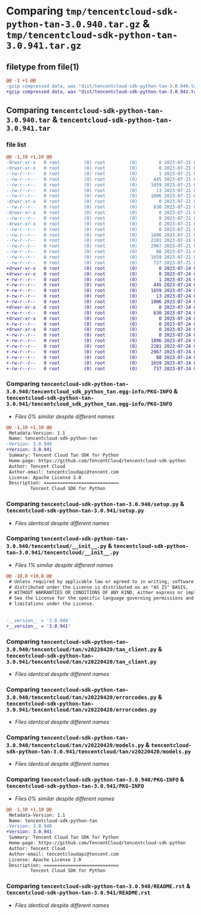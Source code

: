 # Comparing `tmp/tencentcloud-sdk-python-tan-3.0.940.tar.gz` & `tmp/tencentcloud-sdk-python-tan-3.0.941.tar.gz`

## filetype from file(1)

```diff
@@ -1 +1 @@
-gzip compressed data, was "dist/tencentcloud-sdk-python-tan-3.0.940.tar", last modified: Fri Jul 21 00:49:30 2023, max compression
+gzip compressed data, was "dist/tencentcloud-sdk-python-tan-3.0.941.tar", last modified: Mon Jul 24 00:43:47 2023, max compression
```

## Comparing `tencentcloud-sdk-python-tan-3.0.940.tar` & `tencentcloud-sdk-python-tan-3.0.941.tar`

### file list

```diff
@@ -1,19 +1,19 @@
-drwxr-xr-x   0 root         (0) root         (0)        0 2023-07-21 00:49:30.000000 tencentcloud-sdk-python-tan-3.0.940/
-drwxr-xr-x   0 root         (0) root         (0)        0 2023-07-21 00:49:30.000000 tencentcloud-sdk-python-tan-3.0.940/tencentcloud_sdk_python_tan.egg-info/
--rw-r--r--   0 root         (0) root         (0)        1 2023-07-21 00:49:30.000000 tencentcloud-sdk-python-tan-3.0.940/tencentcloud_sdk_python_tan.egg-info/dependency_links.txt
--rw-r--r--   0 root         (0) root         (0)      445 2023-07-21 00:49:30.000000 tencentcloud-sdk-python-tan-3.0.940/tencentcloud_sdk_python_tan.egg-info/SOURCES.txt
--rw-r--r--   0 root         (0) root         (0)     1659 2023-07-21 00:49:30.000000 tencentcloud-sdk-python-tan-3.0.940/tencentcloud_sdk_python_tan.egg-info/PKG-INFO
--rw-r--r--   0 root         (0) root         (0)       13 2023-07-21 00:49:30.000000 tencentcloud-sdk-python-tan-3.0.940/tencentcloud_sdk_python_tan.egg-info/top_level.txt
--rw-r--r--   0 root         (0) root         (0)     1006 2023-07-21 00:49:29.000000 tencentcloud-sdk-python-tan-3.0.940/setup.py
-drwxr-xr-x   0 root         (0) root         (0)        0 2023-07-21 00:49:30.000000 tencentcloud-sdk-python-tan-3.0.940/tencentcloud/
--rw-r--r--   0 root         (0) root         (0)      630 2023-07-21 00:49:29.000000 tencentcloud-sdk-python-tan-3.0.940/tencentcloud/__init__.py
-drwxr-xr-x   0 root         (0) root         (0)        0 2023-07-21 00:49:30.000000 tencentcloud-sdk-python-tan-3.0.940/tencentcloud/tan/
--rw-r--r--   0 root         (0) root         (0)        0 2023-07-21 00:49:29.000000 tencentcloud-sdk-python-tan-3.0.940/tencentcloud/tan/__init__.py
-drwxr-xr-x   0 root         (0) root         (0)        0 2023-07-21 00:49:30.000000 tencentcloud-sdk-python-tan-3.0.940/tencentcloud/tan/v20220420/
--rw-r--r--   0 root         (0) root         (0)        0 2023-07-21 00:49:29.000000 tencentcloud-sdk-python-tan-3.0.940/tencentcloud/tan/v20220420/__init__.py
--rw-r--r--   0 root         (0) root         (0)     1896 2023-07-21 00:49:29.000000 tencentcloud-sdk-python-tan-3.0.940/tencentcloud/tan/v20220420/tan_client.py
--rw-r--r--   0 root         (0) root         (0)     2281 2023-07-21 00:49:29.000000 tencentcloud-sdk-python-tan-3.0.940/tencentcloud/tan/v20220420/errorcodes.py
--rw-r--r--   0 root         (0) root         (0)     2967 2023-07-21 00:49:29.000000 tencentcloud-sdk-python-tan-3.0.940/tencentcloud/tan/v20220420/models.py
--rw-r--r--   0 root         (0) root         (0)       88 2023-07-21 00:49:30.000000 tencentcloud-sdk-python-tan-3.0.940/setup.cfg
--rw-r--r--   0 root         (0) root         (0)     1659 2023-07-21 00:49:30.000000 tencentcloud-sdk-python-tan-3.0.940/PKG-INFO
--rw-r--r--   0 root         (0) root         (0)      737 2023-07-21 00:49:29.000000 tencentcloud-sdk-python-tan-3.0.940/README.rst
+drwxr-xr-x   0 root         (0) root         (0)        0 2023-07-24 00:43:47.000000 tencentcloud-sdk-python-tan-3.0.941/
+drwxr-xr-x   0 root         (0) root         (0)        0 2023-07-24 00:43:47.000000 tencentcloud-sdk-python-tan-3.0.941/tencentcloud_sdk_python_tan.egg-info/
+-rw-r--r--   0 root         (0) root         (0)        1 2023-07-24 00:43:47.000000 tencentcloud-sdk-python-tan-3.0.941/tencentcloud_sdk_python_tan.egg-info/dependency_links.txt
+-rw-r--r--   0 root         (0) root         (0)      445 2023-07-24 00:43:47.000000 tencentcloud-sdk-python-tan-3.0.941/tencentcloud_sdk_python_tan.egg-info/SOURCES.txt
+-rw-r--r--   0 root         (0) root         (0)     1659 2023-07-24 00:43:47.000000 tencentcloud-sdk-python-tan-3.0.941/tencentcloud_sdk_python_tan.egg-info/PKG-INFO
+-rw-r--r--   0 root         (0) root         (0)       13 2023-07-24 00:43:47.000000 tencentcloud-sdk-python-tan-3.0.941/tencentcloud_sdk_python_tan.egg-info/top_level.txt
+-rw-r--r--   0 root         (0) root         (0)     1006 2023-07-24 00:43:47.000000 tencentcloud-sdk-python-tan-3.0.941/setup.py
+drwxr-xr-x   0 root         (0) root         (0)        0 2023-07-24 00:43:47.000000 tencentcloud-sdk-python-tan-3.0.941/tencentcloud/
+-rw-r--r--   0 root         (0) root         (0)      630 2023-07-24 00:43:47.000000 tencentcloud-sdk-python-tan-3.0.941/tencentcloud/__init__.py
+drwxr-xr-x   0 root         (0) root         (0)        0 2023-07-24 00:43:47.000000 tencentcloud-sdk-python-tan-3.0.941/tencentcloud/tan/
+-rw-r--r--   0 root         (0) root         (0)        0 2023-07-24 00:43:47.000000 tencentcloud-sdk-python-tan-3.0.941/tencentcloud/tan/__init__.py
+drwxr-xr-x   0 root         (0) root         (0)        0 2023-07-24 00:43:47.000000 tencentcloud-sdk-python-tan-3.0.941/tencentcloud/tan/v20220420/
+-rw-r--r--   0 root         (0) root         (0)        0 2023-07-24 00:43:47.000000 tencentcloud-sdk-python-tan-3.0.941/tencentcloud/tan/v20220420/__init__.py
+-rw-r--r--   0 root         (0) root         (0)     1896 2023-07-24 00:43:47.000000 tencentcloud-sdk-python-tan-3.0.941/tencentcloud/tan/v20220420/tan_client.py
+-rw-r--r--   0 root         (0) root         (0)     2281 2023-07-24 00:43:47.000000 tencentcloud-sdk-python-tan-3.0.941/tencentcloud/tan/v20220420/errorcodes.py
+-rw-r--r--   0 root         (0) root         (0)     2967 2023-07-24 00:43:47.000000 tencentcloud-sdk-python-tan-3.0.941/tencentcloud/tan/v20220420/models.py
+-rw-r--r--   0 root         (0) root         (0)       88 2023-07-24 00:43:47.000000 tencentcloud-sdk-python-tan-3.0.941/setup.cfg
+-rw-r--r--   0 root         (0) root         (0)     1659 2023-07-24 00:43:47.000000 tencentcloud-sdk-python-tan-3.0.941/PKG-INFO
+-rw-r--r--   0 root         (0) root         (0)      737 2023-07-24 00:43:47.000000 tencentcloud-sdk-python-tan-3.0.941/README.rst
```

### Comparing `tencentcloud-sdk-python-tan-3.0.940/tencentcloud_sdk_python_tan.egg-info/PKG-INFO` & `tencentcloud-sdk-python-tan-3.0.941/tencentcloud_sdk_python_tan.egg-info/PKG-INFO`

 * *Files 0% similar despite different names*

```diff
@@ -1,10 +1,10 @@
 Metadata-Version: 1.1
 Name: tencentcloud-sdk-python-tan
-Version: 3.0.940
+Version: 3.0.941
 Summary: Tencent Cloud Tan SDK for Python
 Home-page: https://github.com/TencentCloud/tencentcloud-sdk-python
 Author: Tencent Cloud
 Author-email: tencentcloudapi@tencent.com
 License: Apache License 2.0
 Description: ============================
         Tencent Cloud SDK for Python
```

### Comparing `tencentcloud-sdk-python-tan-3.0.940/setup.py` & `tencentcloud-sdk-python-tan-3.0.941/setup.py`

 * *Files identical despite different names*

### Comparing `tencentcloud-sdk-python-tan-3.0.940/tencentcloud/__init__.py` & `tencentcloud-sdk-python-tan-3.0.941/tencentcloud/__init__.py`

 * *Files 1% similar despite different names*

```diff
@@ -10,8 +10,8 @@
 # Unless required by applicable law or agreed to in writing, software
 # distributed under the License is distributed on an "AS IS" BASIS,
 # WITHOUT WARRANTIES OR CONDITIONS OF ANY KIND, either express or implied.
 # See the License for the specific language governing permissions and
 # limitations under the License.
 
 
-__version__ = '3.0.940'
+__version__ = '3.0.941'
```

### Comparing `tencentcloud-sdk-python-tan-3.0.940/tencentcloud/tan/v20220420/tan_client.py` & `tencentcloud-sdk-python-tan-3.0.941/tencentcloud/tan/v20220420/tan_client.py`

 * *Files identical despite different names*

### Comparing `tencentcloud-sdk-python-tan-3.0.940/tencentcloud/tan/v20220420/errorcodes.py` & `tencentcloud-sdk-python-tan-3.0.941/tencentcloud/tan/v20220420/errorcodes.py`

 * *Files identical despite different names*

### Comparing `tencentcloud-sdk-python-tan-3.0.940/tencentcloud/tan/v20220420/models.py` & `tencentcloud-sdk-python-tan-3.0.941/tencentcloud/tan/v20220420/models.py`

 * *Files identical despite different names*

### Comparing `tencentcloud-sdk-python-tan-3.0.940/PKG-INFO` & `tencentcloud-sdk-python-tan-3.0.941/PKG-INFO`

 * *Files 0% similar despite different names*

```diff
@@ -1,10 +1,10 @@
 Metadata-Version: 1.1
 Name: tencentcloud-sdk-python-tan
-Version: 3.0.940
+Version: 3.0.941
 Summary: Tencent Cloud Tan SDK for Python
 Home-page: https://github.com/TencentCloud/tencentcloud-sdk-python
 Author: Tencent Cloud
 Author-email: tencentcloudapi@tencent.com
 License: Apache License 2.0
 Description: ============================
         Tencent Cloud SDK for Python
```

### Comparing `tencentcloud-sdk-python-tan-3.0.940/README.rst` & `tencentcloud-sdk-python-tan-3.0.941/README.rst`

 * *Files identical despite different names*

